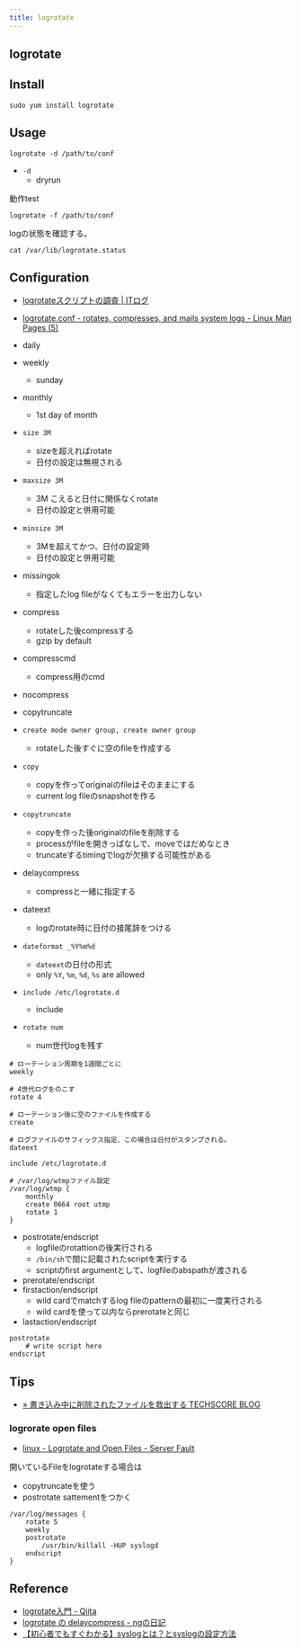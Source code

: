 ```yaml
---
title: logrotate
---
```


## logrotate

## Install

```
sudo yum install logrotate
```


## Usage

```
logrotate -d /path/to/conf
```

* `-d`
    * dryrun

動作test

```
logrotate -f /path/to/conf
```

logの状態を確認する。

```
cat /var/lib/logrotate.status
```

## Configuration
* [logrotateスクリプトの調査 | ITログ](https://www2.filewo.net/wordpress/2013/03/31/logrotate%E3%82%B9%E3%82%AF%E3%83%AA%E3%83%97%E3%83%88%E3%81%AE%E8%AA%BF%E6%9F%BB/)
* [logrotate.conf - rotates, compresses, and mails system logs - Linux Man Pages (5)](https://www.systutorials.com/docs/linux/man/5-logrotate.conf/)

* daily
* weekly
    * sunday
* monthly
    * 1st day of month
* `size 3M`
    * sizeを超えればrotate
    * 日付の設定は無視される
* `maxsize 3M`
    * 3M こえると日付に関係なくrotate
    * 日付の設定と併用可能
* `minsize 3M`
    * 3Mを超えてかつ、日付の設定時
    * 日付の設定と併用可能
* missingok
    * 指定したlog fileがなくてもエラーを出力しない
* compress
    * rotateした後compressする
    * gzip by default
* compresscmd
    * compress用のcmd
* nocompress
* copytruncate
* `create mode owner group, create owner group`
    * rotateした後すぐに空のfileを作成する
* `copy`
    * copyを作ってoriginalのfileはそのままにする
    * current log fileのsnapshotを作る
* `copytruncate`
    * copyを作った後originalのfileを削除する
    * processがfileを開きっぱなしで、moveではだめなとき
    * truncateするtimingでlogが欠損する可能性がある
* delaycompress
    * compressと一緒に指定する
* dateext
    * logのrotate時に日付の接尾辞をつける
* `dateformat _%Y%m%d`
    * `dateext`の日付の形式
    * only `%Y`, `%m`, `%d`, `%s` are allowed
* `include /etc/logrotate.d`
    * include
* `rotate num`
    * num世代logを残す

```
# ローテーション周期を1週間ごとに
weekly

# 4世代ログをのこす
rotate 4

# ローテーション後に空のファイルを作成する
create

# ログファイルのサフィックス指定、この場合は日付がスタンプされる。
dateext

include /etc/logrotate.d

# /var/log/wtmpファイル設定
/var/log/wtmp {
    monthly
    create 0664 root utmp
    rotate 1
}
```

* postrotate/endscript
    * logfileのrotattionの後実行される
    * `/bin/sh`で間に記載されたscriptを実行する
    * scriptのfirst argumentとして、logfileのabspathが渡される
* prerotate/endscript
* firstaction/endscript
    * wild cardでmatchするlog fileのpatternの最初に一度実行される
    * wild cardを使って以内ならprerotateと同じ
* lastaction/endscript

```
postrotate
    # write script here
endscript
```

## Tips
* [» 書き込み中に削除されたファイルを救出する TECHSCORE BLOG](http://www.techscore.com/blog/2015/12/18/%E6%9B%B8%E3%81%8D%E8%BE%BC%E3%81%BF%E4%B8%AD%E3%81%AB%E5%89%8A%E9%99%A4%E3%81%95%E3%82%8C%E3%81%9F%E3%83%95%E3%82%A1%E3%82%A4%E3%83%AB%E3%82%92%E6%95%91%E5%87%BA%E3%81%99%E3%82%8B/)

### logrorate open files
* [linux - Logrotate and Open Files - Server Fault](https://serverfault.com/questions/55610/logrotate-and-open-files)

開いているFileをlogrotateする場合は

* copytruncateを使う
* postrotate sattementをつかく

```
/var/log/messages {
    rotate 5
    weekly
    postrotate
        /usr/bin/killall -HUP syslogd
    endscript
}
```

## Reference
* [logrotate入門 - Qiita](http://qiita.com/zom/items/c72c7bac63462225971b)
* [logrotate の delaycompress - ngの日記](http://ngyuki.hatenablog.com/entry/20111205/p1)
* [【初心者でもすぐわかる】syslogとは？とsyslogの設定方法](https://eng-entrance.com/linux-log-syslog)
